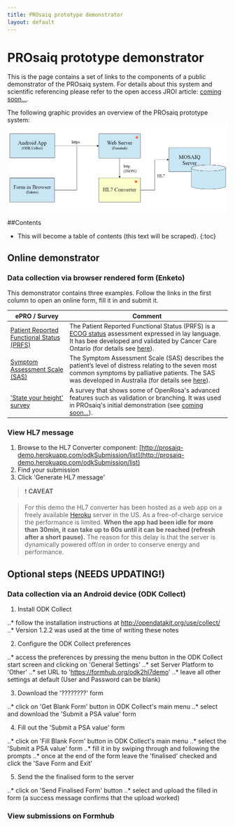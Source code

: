 ```yaml
---
title: PROsaiq prototype demonstrator
layout: default
---
```


# PROsaiq prototype demonstrator

This is the page contains a set of links to the components of a public demonstrator of the PROsaiq system. For details about this system and scientific referencing please refer to the open access JROI article: [coming soon...](http://jroi.org).

The following graphic provides an overview of the PROsaiq prototype system:
![PROsaiq prototype demonstrator overview](images/prosaiq-demo.png)

##Contents
* This will become a table of contents (this text will be scraped).
{:toc}


## Online demonstrator

### Data collection via browser rendered form (Enketo)

This demonstrator contains three examples. Follow the links in the first column to open an online form, fill it in and submit it.  

ePRO / Survey | Comment
---|---
[Patient Reported Functional Status (PRFS)](https://qxrqf.enketo.formhub.org/webform)| The Patient Reported Functional Status (PRFS) is a [ECOG status](http://en.wikipedia.org/wiki/ECOG_score) assessment expressed in lay language. It has bee developed and validated by Cancer Care Ontario (for details see [here](https://www.cancercare.on.ca/common/pages/UserFile.aspx?fileId=277285)).
[Symptom Assessment Scale (SAS)](https://tdr54.enketo.formhub.org/webform)| The Symptom Assessment Scale (SAS) describes the patient’s level of distress relating to the seven most common symptoms by palliative patients. The SAS was developed in Australia (for details see [here](http://ahsri.uow.edu.au/content/groups/public/@web/@chsd/@pcoc/documents/doc/uow129189.pdf)).
['State your height' survey](https://znu9d.enketo.formhub.org/webform)|A survey that shows some of OpenRosa's advanced features such as validation or branching. It was used in PROsaiq's initial demonstration (see [coming soon...](jroi.org)).


### View HL7 message 

1. Browse to the HL7 Converter component: [http://prosaiq-demo.herokuapp.com/odkSubmission/list](http://prosaiq-demo.herokuapp.com/odkSubmission/list)
2. Find your submission
3. Click 'Generate HL7 message'

>:heavy_exclamation_mark: __CAVEAT__

>For this demo the HL7 converter has been hosted as a web app on a freely available [Heroku](https://www.heroku.com/) server in the US. As a free-of-charge service the performance is limited. __When the app had been idle for more than 30min, it can take up to 60s until it can be reached (refresh after a short pause).__ The reason for this delay is that the server is dynamically powered off/on in order to conserve energy and performance. 





## Optional steps (NEEDS UPDATING!)

### Data collection via an Android device (ODK Collect)

1. Install ODK Collect

..* follow the installation instructions at http://opendatakit.org/use/collect/
..* Version 1.2.2 was used at the time of writing these notes

2. Configure the ODK Collect preferences

..* access the preferences by pressing the menu button in the ODK Collect start screen and clicking on 'General  Settings'
..* set Server Platform to 'Other'
..* set URL to 'https://formhub.org/odk2hl7demo'
..* leave all other settings at default (User and Password can be blank)

3. Download the '????????' form

..* click on 'Get Blank Form' button in ODK Collect's main menu
..* select and download the 'Submit a PSA value' form

4. Fill out the 'Submit a PSA value' form

..* click on 'Fill Blank Form' button in ODK Collect's main menu
..* select the 'Submit a PSA value' form
..* fill it in by swiping through and following the prompts
..* once at the end of the form leave the 'finalised' checked and click the 'Save Form and Exit'

5. Send the the finalised form to the server

..* click on 'Send Finalised Form' button
..* select and upload the filled in form (a success message confirms that the upload worked)

### View submissions on Formhub

